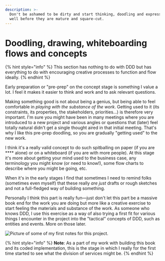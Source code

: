 ```yaml
---
description: >-
  Don't be ashamed to be dirty and start thinking, doodling and expressing ideas
  well before they are mature and square-cut.
---
```


# Doodling, drawing, whiteboarding flows and concepts

{% hint style="info" %}
This section has nothing to do with DDD but has everything to do with encouraging creative processes to function and flow ideally.
{% endhint %}

Early preparation or "pre-prep" on the concept stage is something I value a lot. I feel it makes it easier to think and work and to ask relevant questions.

Making something good is not about being a genius, but being able to feel comfortable in _playing with the substance of the work_. Getting used to it (its constraints, its properties, the stakeholders, priorities...) is therefore very important. I'm sure you might have been in many meetings where you are introduced to a new project and various angles or questions that (later) feel totally natural didn't get a single thought aired in that initial meeting. That's why I like this pre-prep doodling, so you are gradually "getting used" to the new work.

I think it's a really valid concept to do such spitballing on paper (if you are **** alone) or on a whiteboard (if you are with more people). At this stage it's more about getting your mind used to the business case, any terminology you might know (or need to know!), some flow charts to describe where you might be going, etc.

When it's in the early stages I find that sometimes I need to remind folks (sometimes even myself) that these really _are just_ drafts or rough sketches and not a full-fledged way of building something.

Personally I think this part is really fun—just don't let this part be a massive book end for the work you are doing but more like a creative exercise to start feeling the materials and substance of the work. As someone who knows DDD, I use this exercise as a way of also trying a first fit for various things I encounter in the project into the "tactical" concepts of DDD, such as entities and events. More on those later.

![Picture of some of my first notes for this project.](../.gitbook/assets/IMG\_1940.jpeg)

{% hint style="info" %}
**Note**: As a part of my work with building this book and its coded implementation, this is the stage in which I really for the first time started to see what the division of services might be.
{% endhint %}
